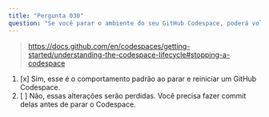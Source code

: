```yaml
---
title: "Pergunta 030"
question: "Se você parar o ambiente do seu GitHub Codespace, poderá voltar às alterações mais tarde, mesmo que não as tenha feito commit?"
---
```


> https://docs.github.com/en/codespaces/getting-started/understanding-the-codespace-lifecycle#stopping-a-codespace
1. [x] Sim, esse é o comportamento padrão ao parar e reiniciar um GitHub Codespace.
1. [ ] Não, essas alterações serão perdidas. Você precisa fazer commit delas antes de parar o Codespace.
